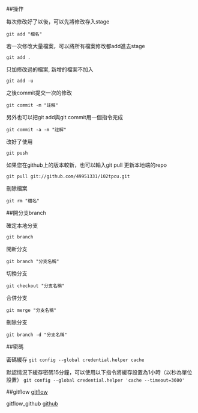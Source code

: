 ##操作

每次修改好了以後，可以先將修改存入stage

`git add "檔名"`

若一次修改大量檔案，可以將所有檔案修改都add進去stage

`git add .`

只加修改過的檔案, 新增的檔案不加入

`git add -u`

之後commit提交一次的修改

`git commit -m "註解"`

另外也可以把git add與git commit用一個指令完成

`git commit -a -m "註解"`

改好了使用

`git push`

如果您在github上的版本較新，也可以輸入git pull
更新本地端的repo

`git pull git://github.com/49951331/102tpcu.git`

刪除檔案

`git rm "檔名"`

##開分支branch

確定本地分支

`git branch`

開新分支

`git branch "分支名稱"`

切換分支

`git checkout "分支名稱"`

合併分支

`git merge "分支名稱"`

刪除分支

`git branch -d "分支名稱"`



##密碼

密碼緩存
`git config --global credential.helper cache`

默認情況下緩存密碼15分鐘，可以使用以下指令將緩存設置為1小時（以秒為單位設置）
`git config --global credential.helper 'cache --timeout=3600'`

##gitflow
<a href= http://ihower.tw/blog/archives/5140>gitflow</a>

gitflow_github
<a href= https://github.com/nvie/gitflow/wiki/Linux>github</a>
